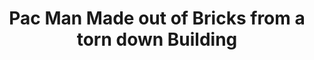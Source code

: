 ---
pid: PT294
title: Pac Man Made out of Bricks from a torn down Building
location_transcription: Fishtown in the neighborhood
zipcode: '19125'
outside_phl: 
neighborhood: Fishtown,Kensington
age: '36'
age_range: 30-39
instagram: 
image_file_name: PT_294.jpg
proposal_transcription: 
topic: Pop Culture
topic_summary: '0'
type: Other No Form
keywords_other: Pacman
credit: Kevin Kernan
image_labels: 
twitter: 
facebook: 
permalink: "/monuments/pt294/"
layout: item-page
---